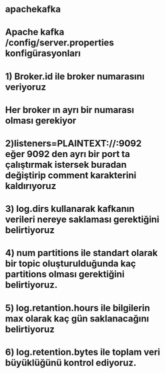 # apachekafka
# Apache kafka /config/server.properties konfigürasyonları

# 1)	Broker.id ile broker numarasını veriyoruz
 
# Her broker ın ayrı bir numarası olması gerekiyor
# 2)listeners=PLAINTEXT://:9092 eğer 9092 den ayrı bir port ta çalıştırmak istersek buradan değiştirip comment karakterini kaldırıyoruz
 


 
# 3) log.dirs kullanarak kafkanın verileri nereye saklaması gerektiğini belirtiyoruz
 
# 4) num partitions ile standart olarak bir topic oluşturulduğunda kaç partitions olması gerektiğini belirtiyoruz.
 
# 5) log.retantion.hours ile bilgilerin max olarak kaç gün saklanacağını belirtiyoruz
 
# 6) log.retention.bytes ile toplam veri büyüklüğünü kontrol ediyoruz.
